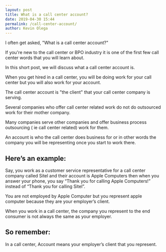 ```yaml
--- 
layout: post 
title: What is a call center account?
date: 2019-04-30 15:44
permalink: /call-center-account/ 
author: Kevin Olega 
--- 
```

I often get asked, "What is a call center account?"

If you're new to the call center or BPO industry it is one of the first few call center words that you will learn about.

In this short post, we will discuss what a call center account is.

When you get hired in a call center, you will be doing work for your call center but you will also work for your account.

The call center account is "the client" that your call center company is serving.

Several companies who offer call center related work do not do outsourced work for their mother company. 

Many companies serve other companies and offer business process outsourcing ( ie call center related) work for them. 

An account is who the call center does business for or in other words the company you will be representing once you start to work there.

## Here’s an example:

Say, you work as a customer service representative for a call center company called Sitel and their account is Apple Computers then when you answer your phone, you say “Thank you for calling Apple Computers!” instead of “Thank you for calling Sitel”. 

You are not employed by Apple Computer but you represent apple computer because they are your employer’s client. 

When you work in a call center, the company you represent to the end consumer is not always the same as your employer.

## So remember:

In a call center, Account means your employer’s client that you represent.
